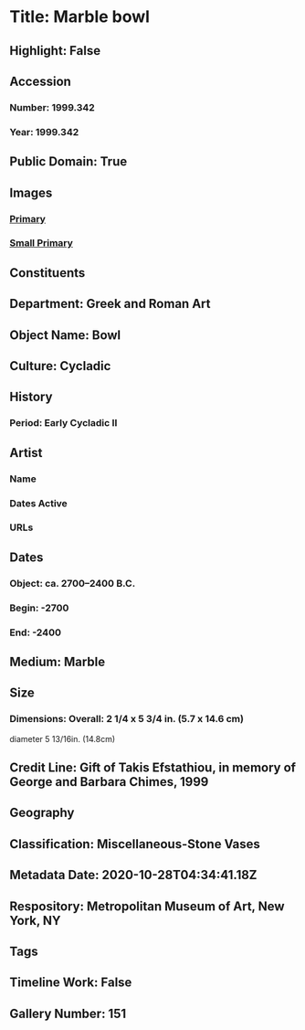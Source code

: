 # Title: Marble bowl
## Highlight: False
## Accession
### Number: 1999.342
### Year: 1999.342
## Public Domain: True
## Images
### [Primary](https://images.metmuseum.org/CRDImages/gr/original/268483.jpg)
### [Small Primary](https://images.metmuseum.org/CRDImages/gr/web-large/268483.jpg)
## Constituents
## Department: Greek and Roman Art
## Object Name: Bowl
## Culture: Cycladic
## History
### Period: Early Cycladic II
## Artist
### Name
### Dates Active
### URLs
## Dates
### Object: ca. 2700–2400 B.C.
### Begin: -2700
### End: -2400
## Medium: Marble
## Size
### Dimensions: Overall: 2 1/4 x 5 3/4 in. (5.7 x 14.6 cm)
diameter  5 13/16in. (14.8cm)
## Credit Line: Gift of Takis Efstathiou, in memory of George and Barbara Chimes, 1999
## Geography
## Classification: Miscellaneous-Stone Vases
## Metadata Date: 2020-10-28T04:34:41.18Z
## Respository: Metropolitan Museum of Art, New York, NY
## Tags
## Timeline Work: False
## Gallery Number: 151